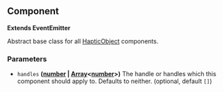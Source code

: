 <!-- Generated by documentation.js. Update this documentation by updating the source code. -->

## Component

**Extends EventEmitter**

Abstract base class for all [HapticObject](..\hapticObject.md) components.

### Parameters

-   `handles` **([number][1] \| [Array][2]&lt;[number][1]>)** The handle or handles which this
    component should apply to. Defaults to neither. (optional, default `[]`)

[1]: https://developer.mozilla.org/docs/Web/JavaScript/Reference/Global_Objects/Number

[2]: https://developer.mozilla.org/docs/Web/JavaScript/Reference/Global_Objects/Array
